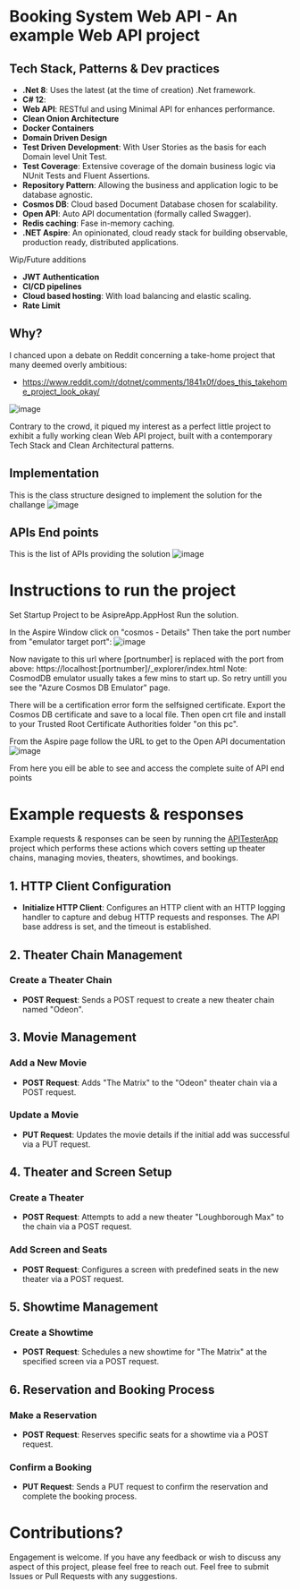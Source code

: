 # Booking System Web API - An example Web API project

## Tech Stack, Patterns & Dev practices
- **.Net 8**: Uses the latest (at the time of creation) .Net framework.
- **C# 12**:
- **Web API**: RESTful and using Minimal API for enhances performance.
- **Clean Onion Architecture**
- **Docker Containers**
- **Domain Driven Design**
- **Test Driven Development**: With User Stories as the basis for each Domain level Unit Test.
- **Test Coverage**: Extensive coverage of the domain business logic via NUnit Tests and Fluent Assertions.
- **Repository Pattern**: Allowing the business and application logic to be database agnostic.
- **Cosmos DB**: Cloud based Document Database chosen for scalability.
- **Open API**: Auto API documentation (formally called Swagger).
- **Redis caching**: Fase in-memory caching.
- **.NET Aspire**: An opinionated, cloud ready stack for building observable, production ready, distributed applications. 
  
Wip/Future additions
- **JWT Authentication**
- **CI/CD pipelines**
- **Cloud based hosting**: With load balancing and elastic scaling.
- **Rate Limit**

## Why?

I chanced upon a debate on Reddit concerning a take-home project that many deemed overly ambitious:
- https://www.reddit.com/r/dotnet/comments/1841x0f/does_this_takehome_project_look_okay/

![image](https://github.com/user-attachments/assets/5a33b9d5-42c6-4ef7-8ee4-2a83ee484737)

Contrary to the crowd, it piqued my interest as a perfect little project to exhibit a fully working clean Web API project, built with a contemporary Tech Stack and Clean Architectural patterns.

## Implementation
This is the class structure designed to implement the solution for the challange
![image](https://github.com/user-attachments/assets/db26be4a-a4d5-4203-a6b8-efc17ae6bb76)

## APIs End points
This is the list of APIs providing the solution
![image](https://github.com/user-attachments/assets/26efe814-f555-4999-b60e-41ac6b214c30)

# Instructions to run the project

Set Startup Project to be AsipreApp.AppHost
Run the solution.

In the Aspire Window click on "cosmos -  Details" 
Then take the port number from "emulator target port":
![image](https://github.com/user-attachments/assets/629201ae-a1fe-4c54-b517-a43c4f2d96da)

Now navigate to this url where [portnumber] is replaced with the port from above: https://localhost:[portnumber]/_explorer/index.html
Note: CosmodDB emulator usually takes a few mins to start up. So retry untill you see the "Azure Cosmos DB Emulator" page.

There will be a certification error form the selfsigned certificate.
Export the Cosmos DB certificate and save to a local file.
Then open crt file and install to your Trusted Root Certificate Authorities folder "on this pc".

From the Aspire page follow the URL to get to the Open API documentation
![image](https://github.com/user-attachments/assets/bdd4ae4c-4ffc-4499-bce4-aa1c1f3e7876)

From here you eill be able to see and access the complete suite of API end points



# Example requests & responses
Example requests & responses can be seen by running the [APITesterApp](/APITesterApp) project which performs these actions which covers setting up theater chains, managing movies, theaters, showtimes, and bookings.

## 1. HTTP Client Configuration

- **Initialize HTTP Client**: Configures an HTTP client with an HTTP logging handler to capture and debug HTTP requests and responses. The API base address is set, and the timeout is established.

## 2. Theater Chain Management

### Create a Theater Chain
- **POST Request**: Sends a POST request to create a new theater chain named "Odeon".

## 3. Movie Management

### Add a New Movie
- **POST Request**: Adds "The Matrix" to the "Odeon" theater chain via a POST request.

### Update a Movie
- **PUT Request**: Updates the movie details if the initial add was successful via a PUT request.

## 4. Theater and Screen Setup

### Create a Theater
- **POST Request**: Attempts to add a new theater "Loughborough Max" to the chain via a POST request.

### Add Screen and Seats
- **POST Request**: Configures a screen with predefined seats in the new theater via a POST request.

## 5. Showtime Management

### Create a Showtime
- **POST Request**: Schedules a new showtime for "The Matrix" at the specified screen via a POST request.

## 6. Reservation and Booking Process

### Make a Reservation
- **POST Request**: Reserves specific seats for a showtime via a POST request.

### Confirm a Booking
- **PUT Request**: Sends a PUT request to confirm the reservation and complete the booking process.



# Contributions?
Engagement is  welcome. 
If you have any feedback or wish to discuss any aspect of this project, please feel free to reach out.
Feel free to submit Issues or Pull Requests with any suggestions.

